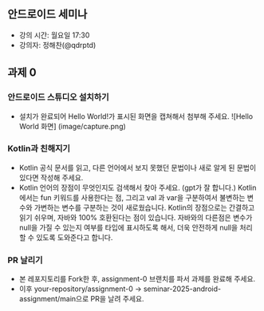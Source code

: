 ## 안드로이드 세미나

- 강의 시간: 월요일 17:30
- 강의자: 정해찬(@qdrptd)



## 과제 0

### 안드로이드 스튜디오 설치하기
- 설치가 완료되어 Hello World!가 표시된 화면을 캡쳐해서 첨부해 주세요.
![Hello World 화면] (image/capture.png)

### Kotlin과 친해지기
- Kotlin 공식 문서를 읽고, 다른 언어에서 보지 못했던 문법이나 새로 알게 된 문법이 있다면 작성해 주세요.
- Kotlin 언어의 장점이 무엇인지도 검색해서 찾아 주세요. (gpt가 잘 합니다.)
Kotlin에서는 fun 키워드를 사용한다는 점, 그리고 val 과 var을 구분하여서 불변하는 변수와 가변하는 변수를 구분하는 것이 새로웠습니다. 
Kotlin의 장점으로는 간결하고 읽기 쉬우며, 자바와 100% 호환된다는 점이 있습니다. 자바와의 다른점은 변수가 null을 가질 수 있는지 여부를 타입에 표시하도록 해서, 더욱 안전하게 null을 처리할 수 있도록 도와준다고 합니다. 

### PR 날리기
- 본 레포지토리를 Fork한 후, assignment-0 브랜치를 파서 과제를 완료해 주세요.
- 이후 your-repository/assignment-0 -> seminar-2025-android-assignment/main으로 PR을 날려 주세요.
